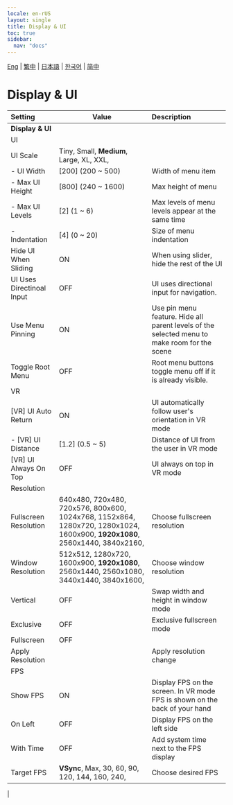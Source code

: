 ```yaml
---
locale: en-rUS
layout: single
title: Display & UI
toc: true
sidebar:
  nav: "docs"
---
```

[Eng](/dancexr/menu/2025.4/system/screen) | [繁中](/tw/dancexr/menu/2025.4/system/screen) | [日本語](/jp/dancexr/menu/2025.4/system/screen) | [한국어](/kr/dancexr/menu/2025.4/system/screen) | [简中](/zh/dancexr/menu/2025.4/system/screen)

# Display & UI



| Setting | Value | Description |
| :--- | --- | :--- |
|**Display & UI** | | 
| UI || 
| UI Scale | Tiny, Small, **Medium**, Large, XL, XXL,  |  |
|- UI Width | [200] (200 ~ 500) | Width of menu item
|- Max UI Height | [800] (240 ~ 1600) | Max height of menu
|- Max UI Levels | [2] (1 ~ 6) | Max levels of menu levels appear at the same time
|- Indentation | [4] (0 ~ 20) | Size of menu indentation
| Hide UI When Sliding | ON | When using slider, hide the rest of the UI
| UI Uses Directinoal Input | OFF | UI uses directional input for navigation.
| Use Menu Pinning | ON | Use pin menu feature. Hide all parent levels of the selected menu to make room for the scene
| Toggle Root Menu | OFF | Root menu buttons toggle menu off if it is already visible.
| VR || 
| [VR] UI Auto Return | ON | UI automatically follow user's orientation in VR mode
|- [VR] UI Distance | [1.2] (0.5 ~ 5) | Distance of UI from the user in VR mode
| [VR] UI Always On Top | OFF | UI always on top in VR mode
| Resolution || 
| Fullscreen Resolution | 640x480, 720x480, 720x576, 800x600, 1024x768, 1152x864, 1280x720, 1280x1024, 1600x900, **1920x1080**, 2560x1440, 3840x2160,  | Choose fullscreen resolution |
| Window Resolution | 512x512, 1280x720, 1600x900, **1920x1080**, 2560x1440, 2560x1080, 3440x1440, 3840x1600,  | Choose window resolution |
| Vertical | OFF | Swap width and height in window mode
| Exclusive | OFF | Exclusive fullscreen mode
| Fullscreen | OFF | 
| Apply Resolution || Apply resolution change
| FPS || 
| Show FPS | ON | Display FPS on the screen. In VR mode FPS is shown on the back of your hand
| On Left | OFF | Display FPS on the left side
| With Time | OFF | Add system time next to the FPS display
| Target FPS | **VSync**, Max, 30, 60, 90, 120, 144, 160, 240,  | Choose desired FPS |
|
